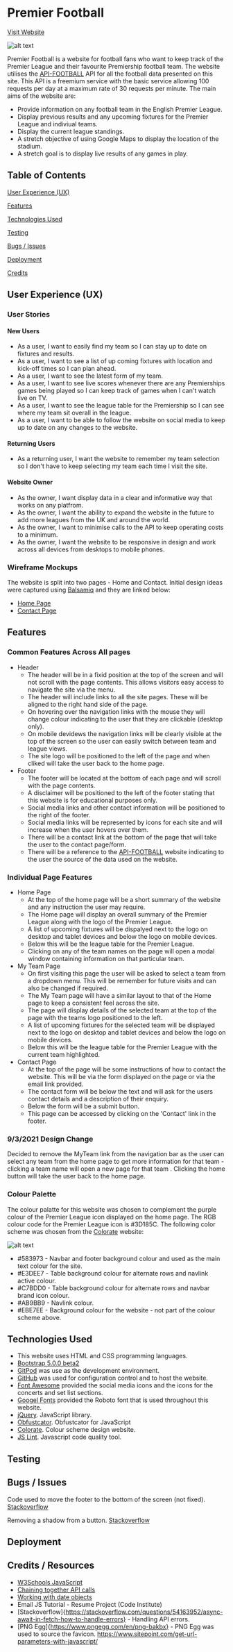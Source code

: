 # Premier Football

[Visit Website](https://peejaywk.github.io/PremierFootball/)

![alt text](/assets/images/am-i-responsive.png "Am I Responsive Image")

Premier Football is a website for football fans who want to keep track of the Premier League and their favourite Premiership football team. The website utilises the [API-FOOTBALL](https://rapidapi.com/api-sports/api/api-football) 
API for all the football data presented on this site. This API is a freemium service with the basic service allowing 100 requests per day at a maximum rate of 30 requests per minute.
The main aims of the website are:
* Provide information on any football team in the English Premier League.
* Display previous results and any upcoming fixtures for the Premier League and indiviual teams.
* Display the current league standings.
* A stretch objective of using Google Maps to display the location of the stadium.
* A stretch goal is to display live results of any games in play.

## Table of Contents

[User Experience (UX)](#userexperience)

[Features](#features)

[Technologies Used](#technologies)

[Testing](#testing)

[Bugs / Issues](#bugs)

[Deployment](#deployment)

[Credits](#credits)

<a name="userexperience"></a>
## User Experience (UX)

### User Stories
#### New Users
* As a user, I want to easily find my team so I can stay up to date on fixtures and results.
* As a user, I want to see a list of up coming fixtures with location and kick-off times so I can plan ahead.
* As a user, I want to see the latest form of my team.
* As a user, I want to see live scores whenever there are any Premierships games being played so I can keep track of games when I can't watch live on TV.
* As a user, I want to see the league table for the Premiership so I can see where my team sit overall in the league.
* As a user, I want to be able to follow the website on social media to keep up to date on any changes to the website.
#### Returning Users
* As a returning user, I want the website to remember my team selection so I don't have to keep selecting my team each time I visit the site.
#### Website Owner
* As the owner, I want display data in a clear and informative way that works on any platfrom.
* As the owner, I want the ability to expand the website in the future to add more leagues from the UK and around the world.
* As the owner, I want to minimise calls to the API to keep operating costs to a minimum.
* As the owner, I want the website to be responsive in design and work across all devices from desktops to mobile phones.

### Wireframe Mockups

The website is split into two pages - Home and Contact. Initial design ideas were captured using [Balsamiq](https://balsamiq.com/) and they are linked below:

* [Home Page](/assets/wireframes/HomePage.png)
* [Contact Page](/assets/wireframes/ContactPage.png)

<a name="features"></a>
## Features

### Common Features Across All pages
* Header
    * The header will be in a fixid position at the top of the screen and will not scroll with the page contents. This allows visitors easy access to navigate the site via the menu.
    * The header will include links to all the site pages. These will be aligned to the right hand side of the page.
    * On hovering over the navigation links with the mouse they will change colour indicating to the user that they are clickable (desktop only).
    * On mobile devidews the navigation links will be clearly visible at the top of the screen so the user can easily switch between team and league views.
    * The site logo will be positioned to the left of the page and when cliked will take the user back to the home page.
* Footer
    * The footer will be located at the bottom of each page and will scroll with the page contents.
    * A disclaimer will be positioned to the left of the footer stating that this website is for educational purposes only.
    * Social media links and other contact information will be positioned to the right of the footer.
    * Social media links will be represented by icons for each site and will increase when the user hovers over them.
    * There will be a contact link at the bottom of the page that will take the user to the contact page/form.
    * There will be a reference to the [API-FOOTBALL](https://rapidapi.com/api-sports/api/api-football) website indicating to the user the source of the data used on the website.

### Individual Page Features
* Home Page
    * At the top of the home page will be a short summary of the website and any instruction the user may require.
    * The Home page will display an overall summary of the Premier League along with the logo of the Premier League.
    * A list of upcoming fixtures will be dispalyed next to the logo on desktop and tablet devices and below the logo on mobile devices.
    * Below this will be the league table for the Premier League.
    * Clicking on any of the team names on the page will open a modal window containing information on that particular team.
* My Team Page
    * On first visiting this page the user will be asked to select a team from a dropdown menu. This will be remember for future visits and can also be changed if required.
    * The My Team page will have a similar layout to that of the Home page to keep a consistent feel across the site.
    * The page will display details of the selected team at the top of the page with the teams logo positioned to the left. 
    * A list of upcoming fixtures for the selected team will be displayed next to the logo on desktop and tablet devices and below the logo on mobile devices.
    * Below this will be the league table for the Premier League with the current team highlighted.
* Contact Page
    * At the top of the page will be some instructions of how to contact the website. This will be via the form displayed on the page or via the email link provided.
    * The contact form will be below the text and will ask for the users contact details and a description of their enquiry.
    * Below the form will be a submit button.
    * This page can  be accessed by clicking on the 'Contact' link in the footer.

### 9/3/2021 Design Change
Decided to remove the MyTeam link from the navigation bar as the user can select any team from the home page to get more information for that team - clicking
a team name will open a new page for that team . Clicking the home button will take the user back to the home page.

### Colour Palette
The colour palatte for this website was chosen to complement the purple colour of the Premier League icon displayed on the home page. The RGB colour code for the Premier League icon
is #3D185C. The following color scheme was chosen from the [Colorate](https://colorate.azurewebsites.net/) website:

![alt text](/assets/images/colour_scheme.png "Website Colour Scheme")

* #583973 - Navbar and footer background colour and used as the main text colour for the site.
* #E3DEE7 - Table background colour for alternate rows and navlink active colour.
* #C7BDD0 - Table background colour for alternate rows and navbar brand icon colour.
* #AB9BB9 - Navlink colour.
* #EBE7EE - Background colour for the website - not part of the colour scheme above.

<a name="technologies"></a>
## Technologies Used
* This website uses HTML and CSS programming languages.
* [Bootstrap 5.0.0 beta2](https://getbootstrap.com/)
* [GitPod](https://gitpod.io/) was use as the development environment.
* [GitHub](https://github.com/) was used for configuration control and to host the website.
* [Font Awesome](https://fontawesome.com/) provided the social media icons and the icons for the concerts and set list sections.
* [Googel Fonts](https://fonts.google.com/) provided the Roboto font that is used throughout this website.
* [jQuery](https://jquery.com/). JavaScript library.
* [Obfustcator](https://obfuscator.io/). Obfustcator for JavaScript
* [Colorate](https://colorate.azurewebsites.net/). Colour scheme design website.
* [JS Lint](https://jslint.com/). Javascript code quality tool.

<a name="testing"></a>
## Testing

<a name="bugs"></a>
## Bugs / Issues
Code used to move the footer to the bottom of the screen (not fixed).
[Stackoverflow](https://stackoverflow.com/questions/40853952/bootstrap-footer-at-the-bottom-of-the-page/40854221)

Removing a shadow from a button.
[Stackoverflow](https://stackoverflow.com/questions/39210985/remove-button-shadow)
<a name="deployment"></a>
## Deployment

<a name="credits"></a>
## Credits / Resources
* [W3Schools JavaScript](https://www.w3schools.com/js/default.asp)
* [Chaining together API calls](https://gomakethings.com/how-to-use-the-fetch-method-to-make-multiple-api-calls-with-vanilla-javascript/)
* [Working with date objects](https://developer.mozilla.org/en-US/docs/Web/JavaScript/Reference/Global_Objects/Date)
* Email JS Tutorial - Resume Project (Code Institute)
* [Stackoverflow]{https://stackoverflow.com/questions/54163952/async-await-in-fetch-how-to-handle-errors} - Handling API errors.
* [PNG Egg]{https://www.pngegg.com/en/png-bakbx} - PNG Egg was used to source the favicon.
https://www.sitepoint.com/get-url-parameters-with-javascript/